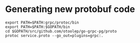 # Generating new protobuf code

```
export PATH=$PATH:grpc/protoc/bin
export PATH=$PATH:$GOPATH/bin
cd $GOPATH/src/github.com/otoolep/go-grpc-pg/proto
protoc service.proto --go_out=plugins=grpc:.
```
